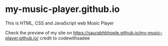 # my-music-player.github.io
This is HTML, CSS and JavaScript web Music Player

Check the preview of my site on https://saurabhbhople.github.io/my-music-player.github.io/
 credit to codewithsadee
